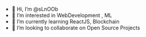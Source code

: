 - 👋 Hi, I’m @sLnOOb
- 👀 I’m interested in WebDevelopment , ML
- 🌱 I’m currently learning ReactJS, Blockchain
- 💞️ I’m looking to collaborate on Open Source Projects

<!---
sLnOOb/sLnOOb is a ✨ special ✨ repository because its `README.md` (this file) appears on your GitHub profile.
You can click the Preview link to take a look at your changes.
--->
